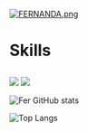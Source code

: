 [![FERNANDA.png](https://i.postimg.cc/qvtSjMdx/FERNANDA.png)](https://postimg.cc/QF3fMDCF)

### <h1> Skills </h1>
 

##
  <a href = "mailto:fernanda23demarzo@gmail.com"><img src="https://img.shields.io/badge/-Gmail-%23333?style=for-the-badge&logo=gmail&logoColor=red" target="_blank"></a>
  <a href="https://www.linkedin.com/in/fernanda-d%C3%ADaz/" target="_blank"><img src="https://img.shields.io/badge/-LinkedIn-%230077B5?style=for-the-badge&logo=linkedin&logoColor=white" target="_blank"></a> 

![Fer GitHub stats](https://github-readme-stats.vercel.app/api?username=feruzu&count_private=true&custom_title=Fernanda&nbsp;GitHub&nbsp;Stats&bg_color=100,5b4f51,fffff9&title_color=fff&text_color=fff)

![Top Langs](https://github-readme-stats.vercel.app/api/top-langs/?username=feruzu&layout=compact&custom_title=Lenguajes&nbsp;más&nbsp;utilizados%20⌨️&bg_color=100,5b4f51,fffff9&title_color=fff&text_color=fff)




 
